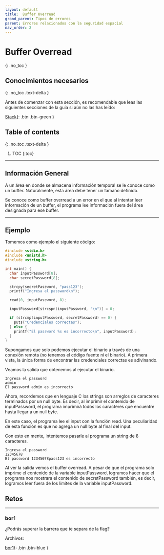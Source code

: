 ```yaml
---
layout: default
title:  Buffer Overread
grand_parent: Tipos de errores
parent: Errores relacionados con la seguridad espacial
nav_order: 2
---
```



# Buffer Overread
{: .no_toc }

## Conocimientos necesarios
{: .no_toc .text-delta }

Antes de comenzar con esta sección, es recomendable que leas las siguientes
secciones de la guía si aún no las has leído:

[Stack](../../conceptos/stack.html){: .btn .btn-green }

## Table of contents
{: .no_toc .text-delta }

1. TOC
{:toc}

---

## Información General

A un área en donde se almacena información temporal se le conoce como
un buffer. Naturalmente, esta área debe tener un tamaño definido.

Se conoce como buffer overread a un error en el que al intentar leer
información de un buffer, el programa lee información fuera del área
designada para ese buffer.

---

## Ejemplo

Tomemos como ejemplo el siguiente código:

```c
#include <stdio.h>
#include <unistd.h>
#include <string.h>

int main() {
  char inputPassword[8];
  char secretPassword[8];

  strcpy(secretPassword, "pass123");
  printf("Ingresa el password\n");

  read(0, inputPassword, 8);

  inputPassword[strcspn(inputPassword, "\n")] = 0;

  if (strcmp(inputPassword, secretPassword) == 0) {
    puts("Credenciales correctas");
  } else {
    printf("El password %s es incorrecto\n", inputPassword);
  }
}
```

Supongamos que solo podemos ejecutar el binario a través de una conexión
remota (no tenemos el código fuente ni el binario). A primera vista, la
única forma de encontrar las credenciales correctas es adivinando.

Veamos la salida que obtenemos al ejecutar el binario.

```
Ingresa el password
admin
El password admin es incorrecto
```

Ahora, recordemos que en lenguaje C los strings son arreglos de caracteres
terminados por un null byte. Es decir, al imprimir el contenido de
inputPassword, el programa imprimirá todos los caracteres que encuentre
hasta llegar a un null byte.

En este caso, el programa lee el input con la función read. Una peculiaridad
de esta función es que no agrega un null byte al final del input.

Con esto en mente, intentemos pasarle al programa un string de 8 caracteres.

```
Ingresa el password
12345678
El password 12345678pass123 es incorrecto
```

Al ver la salida vemos el buffer overread. A pesar de que el programa
solo imprime el contenido de la variable inputPassword, logramos hacer
que el programa nos mostrara el contenido de secretPassword también, es
decir, logramos leer fuera de los límites de la variable inputPassword.

## Retos

---

### bor1

¿Podrás superar la barrera que te separa de la flag?

Archivos:

[bor1](../../retos/bor/bor1.zip){: .btn .btn-blue }

